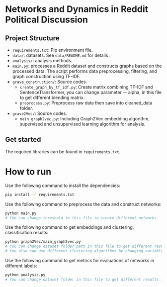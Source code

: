 # Networks and Dynamics in Reddit Political Discussion


## Project Structure
- `requirements.txt`: Pip environment file.
- `data/`: datasets. See `data/README.md` for details .
- `analysis/`: analysis methods.
- `main.py`: processes a Reddit dataset and constructs graphs based on the processed data. The script performs data preprocessing, filtering, and graph construction using TF-IDF.
- `grave_construction/`: Source codes.
  - `create_graph_by_tf_idf.py`: Create matrix combining TF-IDF and SentenceTransformer, you can change parameter -- alpha, in this file to get different blending matrix.
  - `preprocess.py`: Preprocess raw data then save into cleaned_data folder.
- `grave2Vec/`: Source codes.
  - `main_graph2vec.py`: Including Graph2Vec embedding algorithm, supervised and unsupervised learning algorithm for analysis.

## Get started
The required libraries  can be found in `requirements.txt`.

# How to run
Use the following command to install the dependencies:
```bash
pip install -r requirements.txt
```
Use the following command to preprocess the data and construct networks:
```bash
python main.py
# You can change threshold in this file to create different networks
```
Use the following command to get embeddings and clustering, classification results:
```bash
python graph2Vec/main_graph2vec.py
# You can change dataset folder path in this file to get different results from different dataset
# You also can use different clustering algorithms by changing variables in this file.
```
Use the following command to get metrics for evaluations of networks in different labels:
```bash
python analysis.py
# You can change dataset folder in this file to get different results from different networks.
```